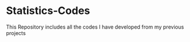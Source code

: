 # Statistics-Codes
This Repository includes all the codes I have developed from my previous projects
